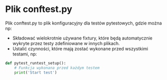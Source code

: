 # Plik conftest.py
Plik conftest.py to plik konfiguracyjny dla testów pytestowych, gdzie można np:
*  Składować wielokrotnie używane fixtury, które będą automatycznie wykryte przez testy zdefiniowane w innych plikach.
* Ustalić czynności, które mają zostać wykonane przed wszystkimi testami, np:
```python
def pytest_runtest_setup():  
	# Funkcja wykonana przed każdym testem  
	print('Start test')
```
